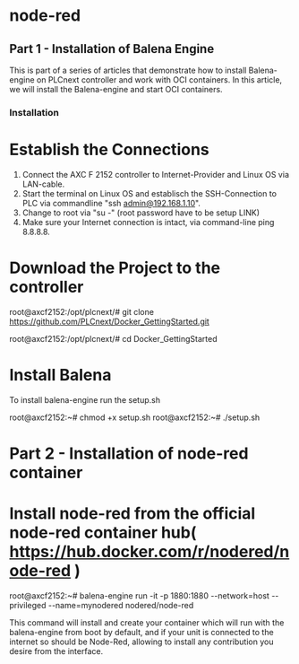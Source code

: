 # node-red #


## Part 1 - Installation of Balena Engine ##
This is part of a series of articles that demonstrate how to install Balena-engine on PLCnext controller and work with OCI containers.
In this article, we will install the Balena-engine and start OCI containers.

### Installation ###

# Establish the Connections #
1.	Connect the AXC F 2152 controller to Internet-Provider and Linux OS via LAN-cable.
2.	Start the terminal on Linux OS and establisch the SSH-Connection to PLC via commandline "ssh admin@192.168.1.10".
3.	Change to root via "su -" (root password have to be setup LINK)
4.	Make sure your Internet connection is intact, via command-line ping 8.8.8.8.

# Download the Project to the controller #

root@axcf2152:/opt/plcnext/# git clone https://github.com/PLCnext/Docker_GettingStarted.git

root@axcf2152:/opt/plcnext/# cd Docker_GettingStarted
# Install Balena #

To install balena-engine run the setup.sh

root@axcf2152:~# chmod +x setup.sh
root@axcf2152:~# ./setup.sh


# Part 2 - Installation of node-red container #

# Install node-red from the official node-red container hub( https://hub.docker.com/r/nodered/node-red ) #

root@axcf2152:~# balena-engine run -it -p 1880:1880 --network=host --privileged --name=mynodered nodered/node-red

This command will install and create your container which will run with the balena-engine from boot by default, and if your unit is connected to the internet so should be Node-Red, allowing to install any contribution you desire from the interface. 


